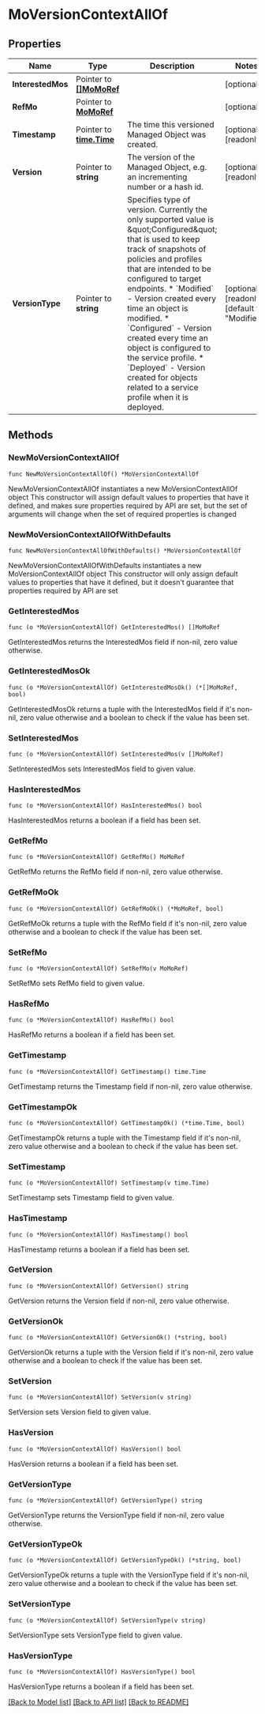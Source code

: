 # MoVersionContextAllOf

## Properties

Name | Type | Description | Notes
------------ | ------------- | ------------- | -------------
**InterestedMos** | Pointer to [**[]MoMoRef**](mo.MoRef.md) |  | [optional] 
**RefMo** | Pointer to [**MoMoRef**](mo.MoRef.md) |  | [optional] 
**Timestamp** | Pointer to [**time.Time**](time.Time.md) | The time this versioned Managed Object was created. | [optional] [readonly] 
**Version** | Pointer to **string** | The version of the Managed Object, e.g. an incrementing number or a hash id. | [optional] [readonly] 
**VersionType** | Pointer to **string** | Specifies type of version. Currently the only supported value is \&quot;Configured\&quot; that is used to keep track of snapshots of policies and profiles that are intended to be configured to target endpoints. * &#x60;Modified&#x60; - Version created every time an object is modified. * &#x60;Configured&#x60; - Version created every time an object is configured to the service profile. * &#x60;Deployed&#x60; - Version created for objects related to a service profile when it is deployed. | [optional] [readonly] [default to "Modified"]

## Methods

### NewMoVersionContextAllOf

`func NewMoVersionContextAllOf() *MoVersionContextAllOf`

NewMoVersionContextAllOf instantiates a new MoVersionContextAllOf object
This constructor will assign default values to properties that have it defined,
and makes sure properties required by API are set, but the set of arguments
will change when the set of required properties is changed

### NewMoVersionContextAllOfWithDefaults

`func NewMoVersionContextAllOfWithDefaults() *MoVersionContextAllOf`

NewMoVersionContextAllOfWithDefaults instantiates a new MoVersionContextAllOf object
This constructor will only assign default values to properties that have it defined,
but it doesn't guarantee that properties required by API are set

### GetInterestedMos

`func (o *MoVersionContextAllOf) GetInterestedMos() []MoMoRef`

GetInterestedMos returns the InterestedMos field if non-nil, zero value otherwise.

### GetInterestedMosOk

`func (o *MoVersionContextAllOf) GetInterestedMosOk() (*[]MoMoRef, bool)`

GetInterestedMosOk returns a tuple with the InterestedMos field if it's non-nil, zero value otherwise
and a boolean to check if the value has been set.

### SetInterestedMos

`func (o *MoVersionContextAllOf) SetInterestedMos(v []MoMoRef)`

SetInterestedMos sets InterestedMos field to given value.

### HasInterestedMos

`func (o *MoVersionContextAllOf) HasInterestedMos() bool`

HasInterestedMos returns a boolean if a field has been set.

### GetRefMo

`func (o *MoVersionContextAllOf) GetRefMo() MoMoRef`

GetRefMo returns the RefMo field if non-nil, zero value otherwise.

### GetRefMoOk

`func (o *MoVersionContextAllOf) GetRefMoOk() (*MoMoRef, bool)`

GetRefMoOk returns a tuple with the RefMo field if it's non-nil, zero value otherwise
and a boolean to check if the value has been set.

### SetRefMo

`func (o *MoVersionContextAllOf) SetRefMo(v MoMoRef)`

SetRefMo sets RefMo field to given value.

### HasRefMo

`func (o *MoVersionContextAllOf) HasRefMo() bool`

HasRefMo returns a boolean if a field has been set.

### GetTimestamp

`func (o *MoVersionContextAllOf) GetTimestamp() time.Time`

GetTimestamp returns the Timestamp field if non-nil, zero value otherwise.

### GetTimestampOk

`func (o *MoVersionContextAllOf) GetTimestampOk() (*time.Time, bool)`

GetTimestampOk returns a tuple with the Timestamp field if it's non-nil, zero value otherwise
and a boolean to check if the value has been set.

### SetTimestamp

`func (o *MoVersionContextAllOf) SetTimestamp(v time.Time)`

SetTimestamp sets Timestamp field to given value.

### HasTimestamp

`func (o *MoVersionContextAllOf) HasTimestamp() bool`

HasTimestamp returns a boolean if a field has been set.

### GetVersion

`func (o *MoVersionContextAllOf) GetVersion() string`

GetVersion returns the Version field if non-nil, zero value otherwise.

### GetVersionOk

`func (o *MoVersionContextAllOf) GetVersionOk() (*string, bool)`

GetVersionOk returns a tuple with the Version field if it's non-nil, zero value otherwise
and a boolean to check if the value has been set.

### SetVersion

`func (o *MoVersionContextAllOf) SetVersion(v string)`

SetVersion sets Version field to given value.

### HasVersion

`func (o *MoVersionContextAllOf) HasVersion() bool`

HasVersion returns a boolean if a field has been set.

### GetVersionType

`func (o *MoVersionContextAllOf) GetVersionType() string`

GetVersionType returns the VersionType field if non-nil, zero value otherwise.

### GetVersionTypeOk

`func (o *MoVersionContextAllOf) GetVersionTypeOk() (*string, bool)`

GetVersionTypeOk returns a tuple with the VersionType field if it's non-nil, zero value otherwise
and a boolean to check if the value has been set.

### SetVersionType

`func (o *MoVersionContextAllOf) SetVersionType(v string)`

SetVersionType sets VersionType field to given value.

### HasVersionType

`func (o *MoVersionContextAllOf) HasVersionType() bool`

HasVersionType returns a boolean if a field has been set.


[[Back to Model list]](../README.md#documentation-for-models) [[Back to API list]](../README.md#documentation-for-api-endpoints) [[Back to README]](../README.md)


